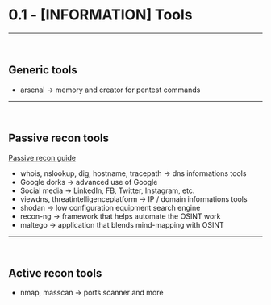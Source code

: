 # 0.1 - [INFORMATION] Tools

---

<br>

## Generic tools

- arsenal -> memory and creator for pentest commands

---

<br>

## Passive recon tools

[Passive recon guide](https://github.com/NG3IT/Cybersecurity/blob/main/1.1%20-%20RT%20Recon.md)

- whois, nslookup, dig, hostname, tracepath -> dns informations tools
- Google dorks -> advanced use of Google
- Social media -> LinkedIn, FB, Twitter, Instagram, etc.
- viewdns, threatintelligenceplatform -> IP / domain informations tools
- shodan -> low configuration equipment search engine
- recon-ng -> framework that helps automate the OSINT work
- maltego -> application that blends mind-mapping with OSINT

---

<br>

## Active recon tools

- nmap, masscan -> ports scanner and more
